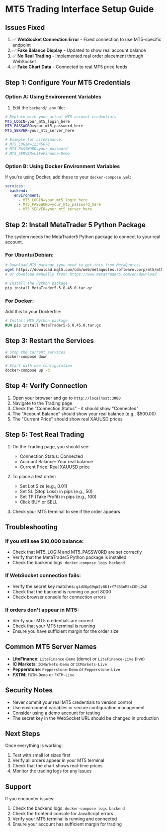 # MT5 Trading Interface Setup Guide

## Issues Fixed

1. ✅ **WebSocket Connection Error** - Fixed connection to use MT5-specific endpoint
2. ✅ **Fake Balance Display** - Updated to show real account balance
3. ✅ **No Real Trading** - Implemented real order placement through WebSocket
4. ✅ **Fake Chart Data** - Connected to real MT5 price feeds

## Step 1: Configure Your MT5 Credentials

### Option A: Using Environment Variables

1. Edit the `backend/.env` file:
```bash
# Replace with your actual MT5 account credentials
MT5_LOGIN=your_mt5_login_here
MT5_PASSWORD=your_mt5_password_here
MT5_SERVER=your_mt5_server_here

# Example for LiteFinance:
# MT5_LOGIN=12345678
# MT5_PASSWORD=your_password
# MT5_SERVER=LiteFinance-Demo
```

### Option B: Using Docker Environment Variables

If you're using Docker, add these to your `docker-compose.yml`:

```yaml
services:
  backend:
    environment:
      - MT5_LOGIN=your_mt5_login_here
      - MT5_PASSWORD=your_mt5_password_here
      - MT5_SERVER=your_mt5_server_here
```

## Step 2: Install MetaTrader 5 Python Package

The system needs the MetaTrader5 Python package to connect to your real account.

### For Ubuntu/Debian:
```bash
# Download MT5 package (you need to get this from MetaQuotes)
wget https://download.mql5.com/cdn/web/metaquotes.software.corp/mt5/mt5setup.exe
# Or download manually from: https://www.metatrader5.com/en/download

# Install the Python package
pip install MetaTrader5-5.0.45.0.tar.gz
```

### For Docker:
Add this to your Dockerfile:
```dockerfile
# Install MT5 Python package
RUN pip install MetaTrader5-5.0.45.0.tar.gz
```

## Step 3: Restart the Services

```bash
# Stop the current services
docker-compose down

# Start with new configuration
docker-compose up -d
```

## Step 4: Verify Connection

1. Open your browser and go to `http://localhost:3000`
2. Navigate to the Trading page
3. Check the "Connection Status" - it should show "Connected"
4. The "Account Balance" should show your real balance (e.g., $500.00)
5. The "Current Price" should show real XAUUSD prices

## Step 5: Test Real Trading

1. On the Trading page, you should see:
   - Connection Status: Connected
   - Account Balance: Your real balance
   - Current Price: Real XAUUSD price

2. To place a test order:
   - Set Lot Size (e.g., 0.01)
   - Set SL (Stop Loss) in pips (e.g., 50)
   - Set TP (Take Profit) in pips (e.g., 100)
   - Click BUY or SELL

3. Check your MT5 terminal to see if the order appears

## Troubleshooting

### If you still see $10,000 balance:
- Check that MT5_LOGIN and MT5_PASSWORD are set correctly
- Verify that the MetaTrader5 Python package is installed
- Check the backend logs: `docker-compose logs backend`

### If WebSocket connection fails:
- Verify the secret key matches: `g4dV6pG9qW2z8K1rY7tB3nM5xC0hL2sD`
- Check that the backend is running on port 8000
- Check browser console for connection errors

### If orders don't appear in MT5:
- Verify your MT5 credentials are correct
- Check that your MT5 terminal is running
- Ensure you have sufficient margin for the order size

## Common MT5 Server Names

- **LiteFinance**: `LiteFinance-Demo` (demo) or `LiteFinance-Live` (live)
- **IC Markets**: `ICMarkets-Demo` or `ICMarkets-Live`
- **Pepperstone**: `Pepperstone-Demo` or `Pepperstone-Live`
- **FXTM**: `FXTM-Demo` or `FXTM-Live`

## Security Notes

- Never commit your real MT5 credentials to version control
- Use environment variables or secure configuration management
- Consider using a demo account for testing
- The secret key in the WebSocket URL should be changed in production

## Next Steps

Once everything is working:
1. Test with small lot sizes first
2. Verify all orders appear in your MT5 terminal
3. Check that the chart shows real-time prices
4. Monitor the trading logs for any issues

## Support

If you encounter issues:
1. Check the backend logs: `docker-compose logs backend`
2. Check the frontend console for JavaScript errors
3. Verify your MT5 terminal is running and connected
4. Ensure your account has sufficient margin for trading